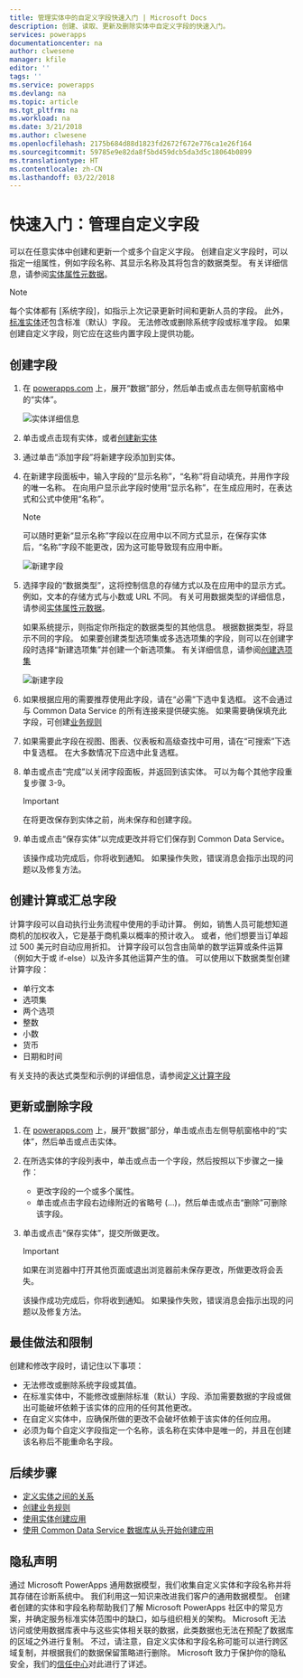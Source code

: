 ```yaml
---
title: 管理实体中的自定义字段快速入门 | Microsoft Docs
description: 创建、读取、更新及删除实体中自定义字段的快速入门。
services: powerapps
documentationcenter: na
author: clwesene
manager: kfile
editor: ''
tags: ''
ms.service: powerapps
ms.devlang: na
ms.topic: article
ms.tgt_pltfrm: na
ms.workload: na
ms.date: 3/21/2018
ms.author: clwesene
ms.openlocfilehash: 2175b684d88d1823fd2672f672e776ca1e26f164
ms.sourcegitcommit: 59785e9e82da8f5bd459dcb5da3d5c18064b0899
ms.translationtype: HT
ms.contentlocale: zh-CN
ms.lasthandoff: 03/22/2018
---
```

# <a name="quickstart-manage-custom-fields"></a>快速入门：管理自定义字段
可以在任意实体中创建和更新一个或多个自定义字段。 创建自定义字段时，可以指定一组属性，例如字段名称、其显示名称及其将包含的数据类型。 有关详细信息，请参阅[实体属性元数据](../../developer/common-data-service/entity-attribute-metadata.md)。

> [!NOTE]
> 每个实体都有 [系统字段]，如指示上次记录更新时间和更新人员的字段。 此外，[标准实体](data-platform-intro.md#system-fields)还包含标准（默认）字段。 无法修改或删除系统字段或标准字段。 如果创建自定义字段，则它应在这些内置字段上提供功能。

## <a name="create-a-field"></a>创建字段

1. 在 [powerapps.com](https://web.powerapps.com) 上，展开“数据”部分，然后单击或点击左侧导航窗格中的“实体”。

    ![实体详细信息](./media/data-platform-cds-create-entity/entitylist.png "实体列表")

2. 单击或点击现有实体，或者[创建新实体](data-platform-create-entity.md)

3. 通过单击“添加字段”将新建字段添加到实体。

4. 在新建字段面板中，输入字段的“显示名称”，“名称”将自动填充，并用作字段的唯一名称。 在向用户显示此字段时使用“显示名称”，在生成应用时，在表达式和公式中使用“名称”。

    > [!NOTE]
    > 可以随时更新“显示名称”字段以在应用中以不同方式显示，在保存实体后，“名称”字段不能更改，因为这可能导致现有应用中断。

    ![新建字段](./media/data-platform-cds-create-entity/newfieldpanel.png "新建字段面板")

5. 选择字段的“数据类型”，这将控制信息的存储方式以及在应用中的显示方式。 例如，文本的存储方式与小数或 URL 不同。 有关可用数据类型的详细信息，请参阅[实体属性元数据](../../developer/common-data-service/entity-attribute-metadata.md)。

    如果系统提示，则指定你所指定的数据类型的其他信息。 根据数据类型，将显示不同的字段。 如果要创建类型选项集或多选选项集的字段，则可以在创建字段时选择“新建选项集”并创建一个新选项集。 有关详细信息，请参阅[创建选项集](custom-picklists.md)

    ![新建字段](./media/data-platform-cds-create-entity/newfieldpanel-2.png "新建字段面板")


7. 如果根据应用的需要推荐使用此字段，请在“必需”下选中复选框。 这不会通过与 Common Data Service 的所有连接来提供硬实施。 如果需要确保填充此字段，可创建[业务规则](data-platform-create-business-rule.md)

8. 如果需要此字段在视图、图表、仪表板和高级查找中可用，请在“可搜索”下选中复选框。 在大多数情况下应选中此复选框。

9. 单击或点击“完成”以关闭字段面板，并返回到该实体。 可以为每个其他字段重复步骤 3-9。
   
    > [!IMPORTANT]
    > 在将更改保存到实体之前，尚未保存和创建字段。

10. 单击或点击“保存实体”以完成更改并将它们保存到 Common Data Service。

    该操作成功完成后，你将收到通知。 如果操作失败，错误消息会指示出现的问题以及修复方法。

## <a name="create-a-calculated-or-roll-up-field"></a>创建计算或汇总字段

计算字段可以自动执行业务流程中使用的手动计算。 例如，销售人员可能想知道商机的加权收入，它是基于商机乘以概率的预计收入。 或者，他们想要当订单超过 500 美元时自动应用折扣。 计算字段可以包含由简单的数学运算或条件运算（例如大于或 if-else）以及许多其他运算产生的值。 可以使用以下数据类型创建计算字段：

* 单行文本
* 选项集
* 两个选项
* 整数
* 小数
* 货币
* 日期和时间

有关支持的表达式类型和示例的详细信息，请参阅[定义计算字段](/dynamics365/customer-engagement/customize/define-calculated-fields)


## <a name="update-or-delete-a-field"></a>更新或删除字段
1. 在 [powerapps.com](https://web.powerapps.com) 上，展开“数据”部分，单击或点击左侧导航窗格中的“实体”，然后单击或点击实体。
2. 在所选实体的字段列表中，单击或点击一个字段，然后按照以下步骤之一操作：
   
   * 更改字段的一个或多个属性。
   * 单击或点击字段右边缘附近的省略号 (...)，然后单击或点击“删除”可删除该字段。

3. 单击或点击“保存实体”，提交所做更改。
   
    > [!IMPORTANT]
    > 如果在浏览器中打开其他页面或退出浏览器前未保存更改，所做更改将会丢失。

    该操作成功完成后，你将收到通知。 如果操作失败，错误消息会指示出现的问题以及修复方法。

## <a name="best-practices-and-restrictions"></a>最佳做法和限制
创建和修改字段时，请记住以下事项：

* 无法修改或删除系统字段或其值。
* 在标准实体中，不能修改或删除标准（默认）字段、添加需要数据的字段或做出可能破坏依赖于该实体的应用的任何其他更改。
* 在自定义实体中，应确保所做的更改不会破坏依赖于该实体的任何应用。
* 必须为每个自定义字段指定一个名称，该名称在实体中是唯一的，并且在创建该名称后不能重命名字段。

## <a name="next-steps"></a>后续步骤
* [定义实体之间的关系](data-platform-entity-lookup.md)
* [创建业务规则](data-platform-create-business-rule.md)
* [使用实体创建应用](../canvas-apps/data-platform-create-app.md)
* [使用 Common Data Service 数据库从头开始创建应用](../canvas-apps/data-platform-create-app-scratch.md)

## <a name="privacy-notice"></a>隐私声明
通过 Microsoft PowerApps 通用数据模型，我们收集自定义实体和字段名称并将其存储在诊断系统中。  我们利用这一知识来改进我们客户的通用数据模型。 创建者创建的实体和字段名称帮助我们了解 Microsoft PowerApps 社区中的常见方案，并确定服务标准实体范围中的缺口，如与组织相关的架构。 Microsoft 无法访问或使用数据库表中与这些实体相关联的数据，此类数据也无法在预配了数据库的区域之外进行复制。 不过，请注意，自定义实体和字段名称可能可以进行跨区域复制，并根据我们的数据保留策略进行删除。 Microsoft 致力于保护你的隐私安全，我们的[信任中心](https://www.microsoft.com/trustcenter/Privacy/default.aspx)对此进行了详述。

